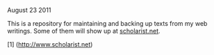 August 23 2011

This is a repository for maintaining and backing up texts from my web
writings. Some of them will show up at [scholarist.net](1). 

[1] (http://www.scholarist.net)
